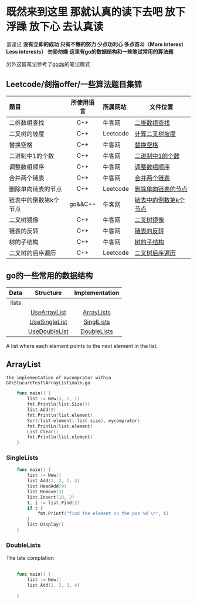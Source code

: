 # 既然来到这里 那就认真的读下去吧 放下浮躁 放下心 去认真读

请谨记
 **没有立即的成功 只有不懈的努力 少点功利心 多点奋斗（More interest Less interests）  勿骄勿燥**
**这里有go的数据结构和一些笔试常用的算法题**

另外这篇笔记参考了[gods](https://github.com/emirpasic/gods)的笔记模式

## Leetcode/剑指offer/一些算法题目集锦

| 题目            | 所使用语言 | 所属网站 | 文件位置                                 |
| :-------------- | :--------: | :-------- | --------------------------------------- |
| 二维数组查找    | C++        | 牛客网   | [二维数组查找](https://github.com/PICKQUE/Leetccode/blob/master/牛客网/PrintMatrix.cpp)  |
| 二叉树的坡度    | C++        | Leetcode | [计算二叉树坡度](https://github.com/PICKQUE/Leetccode/blob/master/Leetcode/findTilt.cpp) |
| 替换空格        | C++        | 牛客网   | [替换空格](https://github.com/PICKQUE/Leetccode/blob/master/Leetcode/replaceSpace.cpp)   |
| 二进制中1的个数 | C++        | 牛客网   | [二进制中1的个数](https://github.com/PICKQUE/Leetccode/blob/master/牛客网/Numberof1.cpp) |
| 调整数组顺序    | C++        | 牛客网   | [调整数组顺序](https://github.com/PICKQUE/Leetccode/blob/master/牛客网/reOrderArray.cpp) |
|合并两个链表     |C++          |牛客网    |[合并两个链表](https://github.com/PICKQUE/Leetccode/blob/master/牛客网/Merge.md)        |
|删除单向链表的节点|C++         |Leetcode  |[删除单向链表的节点](https://github.com/PICKQUE/Leetccode/blob/master/Leetcode/DeleteListNode.md)|
|链表中的倒数第k个节点|go&&C++|牛客网|[链表中的倒数第k个节点](https://github.com/PICKQUE/Leetccode/blob/master/牛客网/FindKthToTail.md)|
|二叉树镜像|C++|牛客网|[二叉树镜像](https://github.com/PICKQUE/Leetccode/blob/master/牛客网/Mirror.md)|
|链表的反转|C++|牛客网|[链表的反转](https://github.com/PICKQUE/Leetccode/blob/master/牛客网/Reverlist.md)|
|树的子结构|C++|牛客网|[树的子结构](https://github.com/PICKQUE/Leetccode/blob/master/牛客网/HasSubtree.md)|
|二叉树的后序遍历|C++|Leetcode|[二叉树后序遍历](https://github.com/PICKQUE/Leetccode/blob/master/Leetcode/postorderTraversal.md)|

## go的一些常用的数据结构

|**Data**|**Structure**|**Implementation**|
|:---:|:---:|:----:|
|lists|
|   |[UseArrayList](#ArrayLists)	|[ArrayLists](Go/ArrayList.md) |
|   |[UseSingleList](#SingleLists)	|[SinglLists](Go/SingleList.md)|
|   |[UseDoubleList](#DoubleLists)	|[DoubleLists](Go/DoubleLists.md)|

A list where each element points to the next element in the list.

## ArrayList

`the implementation of mycomprator within GO\StucureTest\ArrayList\main.go`

```go
	func main() {
		list := New(3, 2, 1)
		fmt.Println(list.Size())
		list.Add(9)
		fmt.Println(list.element)
		Sort(list.element[:list.size], mycomprator)
		fmt.PrintLn(list.element)
		List.Clear()
		fmt.Println(list.element)
	}
```

### SingleLists

```go
    func main() {
		list := New()
		list.Add(1, 2, 3, 4)
		list.HeadAdd(9)
		list.Remove(3)
		list.Insert(10, 2)
		t, i := list.Find(2)
		if t {
			fmt.Printf("find the element in the pos %d \n", i)
		}
		list.Display()
	}
```

### DoubleLists

The late complation

```go
	
	func main() {
		list := New()
		list.Add(1, 2, 3, 4)

	}
```
